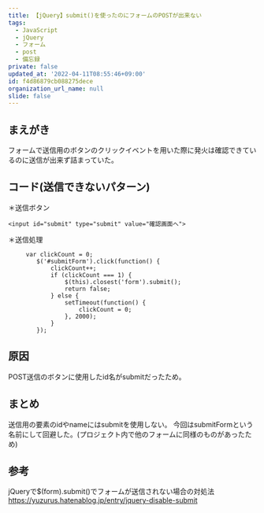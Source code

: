 ```yaml
---
title: 【jQuery】submit()を使ったのにフォームのPOSTが出来ない
tags:
  - JavaScript
  - jQuery
  - フォーム
  - post
  - 備忘録
private: false
updated_at: '2022-04-11T08:55:46+09:00'
id: f4d86879cb088275dece
organization_url_name: null
slide: false
---
```

## まえがき
フォームで送信用のボタンのクリックイベントを用いた際に発火は確認できているのに送信が出来ず詰まっていた。


## コード(送信できないパターン)
＊送信ボタン
```
<input id="submit" type="submit" value="確認画面へ">
```

＊送信処理
```
     var clickCount = 0;
        $('#submitForm').click(function() {
            clickCount++;
            if (clickCount === 1) {
                $(this).closest('form').submit();
                return false;
            } else {
                setTimeout(function() {
                    clickCount = 0;
                }, 2000);
            }
        });
```
## 原因
POST送信のボタンに使用したid名がsubmitだったため。


## まとめ
送信用の要素のidやnameにはsubmitを使用しない。
今回はsubmitFormという名前にして回避した。(プロジェクト内で他のフォームに同様のものがあったため)


## 参考
jQueryで$(form).submit()でフォームが送信されない場合の対処法
https://yuzurus.hatenablog.jp/entry/jquery-disable-submit
